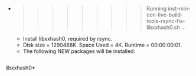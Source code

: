 * >>>>>>>>> Running inst-min-con-live-build-tools-rsync-fix-libxxhash0.sh ...
  * Install libxxhash0, required by rsync.
  * Disk size = 1290488K. Space Used = 4K. Runtime = 00:00:00:01.
  * The following NEW packages will be installed:
  ```bash
libxxhash0*
  ```
